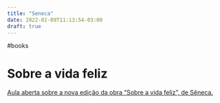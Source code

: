 ```yaml
---
title: "Seneca"
date: 2022-02-09T11:13:54-03:00
draft: true
---
```


#books

# Sobre a vida feliz

[Aula aberta sobre a nova edição da obra “Sobre a vida feliz”, de Sêneca.](https://www.youtube.com/watch?v=e7STDTSVctg)